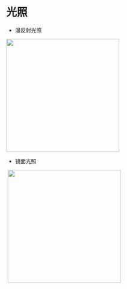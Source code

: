 # 光照

* 漫反射光照
<div>
  <img src="https://github.com/GitHub-bigT/openGL-study/blob/master/opengl-light/opengl-light/images/light.gif" width="300px"/>
</div>

* 镜面光照
<div>
  <img src="https://github.com/GitHub-bigT/openGL-study/blob/master/opengl-light/opengl-light/images/light-specular.gif" width="300px"/>
</div>
